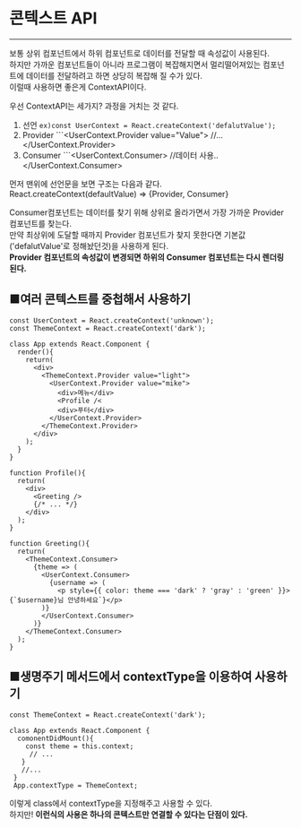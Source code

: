 # 콘텍스트 API
- - -
보통 상위 컴포넌트에서 하위 컴포넌트로 데이터를 전달할 때 속성값이 사용된다.   
하지만 가까운 컴포넌트들이 아니라 프로그램이 복잡해지면서 멀리떨어져있는 컴포넌트에 데이터를 전달하려고 하면 상당히 복잡해 질 수가 있다.   
이럴때 사용하면 좋은게 ContextAPI이다.    


우선 ContextAPI는 세가지? 과정을 거치는 것 같다.    
1.  선언 ```ex)const UserContext = React.createContext('defalutValue');```    
2.  Provider  ```<UserContext.Provider value="Value"> //... </UserContext.Provider>    
3.  Consumer  ```<UserContext.Consumer> //데이터 사용.. </UserContext.Consumer>   

먼저 맨위에 선언문을 보면 구조는 다음과 같다.   
React.createContext(defaultValue) => {Provider, Consumer} 

Consumer컴포넌트는 데이터를 찾기 위해 상위로 올라가면서 가장 가까운 Provider 컴포넌트를 찾는다.   
만약 최상위에 도달할 때까지 Provider 컴포넌트가 찾지 못한다면 기본값('defalutValue'로 정해놨던것)을 사용하게 된다.   
**Provider 컴포넌트의 속성값이 변경되면 하위의 Consumer 컴포넌트는 다시 렌더링 된다.**   


## ■여러 콘텍스트를 중첩해서 사용하기   
```
const UserContext = React.createContext('unknown');
const ThemeContext = React.createContext('dark');

class App extends React.Component {
  render(){
    return(
      <div>
        <ThemeContext.Provider value="light">
          <UserContext.Provider value="mike">
            <div>메뉴</div>
            <Profile /<
            <div>푸터</div>
          </UserContext.Provider>
        </ThemeContext.Provider>
      </div>
    );
  }
}

function Profile(){
  return(
    <div>
      <Greeting />
      {/* ... */}
    </div>
  );
}

function Greeting(){
  return(
    <ThemeContext.Consumer>
      {theme => (
        <UserContext.Consumer>
          {username => (
            <p style={{ color: theme === 'dark' ? 'gray' : 'green' }}>{`$username}님 안녕하세요`}</p>
        )}
        </UserContext.Consumer>
      )}
    </ThemeContext.Consumer>
  );
}
```  


## ■생명주기 메서드에서 contextType을 이용하여 사용하기   
```
const ThemeContext = React.createContext('dark');

class App extends React.Component {
  comonentDidMount(){
    const theme = this.context;
     // ...
   }
   //...
 }
 App.contextType = ThemeContext;
```  
이렇게 class에서 contextType을 지정해주고 사용할 수 있다.   
하지만! **이런식의 사용은 하나의 콘텍스트만 연결할 수 있다는 단점이 있다.**     

